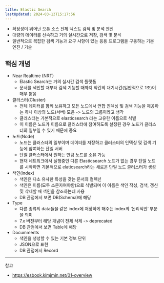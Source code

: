 ```yaml
---
title: Elastic Search
lastUpdated: 2024-03-13T15:17:56
---
```

- 확장성이 뛰어난 오픈 소스 전체 텍스트 검색 및 분석 엔진
- 대량의 데이터를 신속하고 거의 실시간으로 저장, 검색 및 분석
- 일반적으로 복잡한 검색 기능과 요구 사항이 있는 응용 프로그램을 구동하는 기본 엔진 / 기술

## 핵심 개념
- Near Realtime (NRT)
    - Elastic Search는 거의 실시간 검색 플랫폼
    - 문서를 색인할 때부터 검색 기능할 때까지 약간의 대기시간(일반적으로 1초)이 매우 짧음
- 클러스터(Cluster)
    - 전체 데이터를 함께 보유하고 모든 노드에서 연합 인덱싱 및 검색 기능을 제공하는 하나 이상의 노드(서버) 모음 -> 노드의 그룹이라고 생각
    - 클러스터는 기본적으로 elasticsearch 라는 고유한 이름으로 식별
    - 이 이름은 노드가 이름으로 클러스터에 참여하도록 설정된 경우 노드가 클러스터의 일부일 수 있기 때문에 중요
- 노드(Node)
    - 노드는 클러스터의 일부이며 데이터를 저장하고 클러스터의 인덱싱 및 검색 기능에 참여하는 단일 서버
    - 단일 클러스터에서 원하는 만큼 노드를 소유 가능
    - 현재 네트워크에서 실행중인 다른 Elasticsearch 노드가 없는 경우 단일 노드를 시작하면 기본적으로 elaticsearch라는 새로운 단일 노드 클러스터가 생성
- 색인(index)
    - 색인은 다소 유사한 특성을 갖는 문서의 컬렉션
    - 색인은 이름(모두 소문자여야함)으로 식별되며 이 이름은 색인 작성, 검색, 갱신 및 삭제할 때 색인을 참조하는데 사용
    - DB 관점에서 보면 DB(Schema)에 해당
- Type
    - 다른 종류의 data들을 같은 index에 저장하게 해주는 index의 ‘논리적인’ 부분을 의미
    - 7.x 버전부터 해당 개념이 전체 삭제 -> deprecated
    - DB 관점에서 보면 Table에 해당
- Documments
    - 색인을 생성할 수 있는 기본 정보 단위
    - JSON으로 표현
    - DB 관점에서 Record

---
참고
- https://esbook.kimjmin.net/01-overview